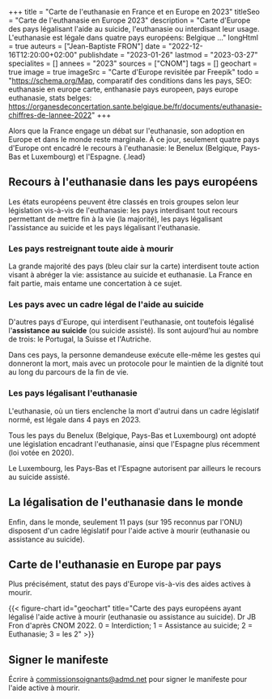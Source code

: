 +++
title = "Carte de l'euthanasie en France et en Europe en 2023"
titleSeo = "Carte de l'euthanasie en Europe 2023"
description = "Carte d'Europe des pays légalisant l'aide au suicide, l'euthanasie ou interdisant leur usage. L'euthanasie est légale dans quatre pays européens: Belgique ..."
longHtml = true
auteurs = ["Jean-Baptiste FRON"]
date = "2022-12-16T12:20:00+02:00"
publishdate = "2023-01-26"
lastmod = "2023-03-27"
specialites = []
annees = "2023"
sources = ["CNOM"]
tags = []
geochart = true
image = true
imageSrc = "Carte d'Europe revisitée par Freepik"
todo = "https://schema.org/Map, comparatif des conditions dans les pays, SEO: euthanasie en europe carte, enthanasie pays europeen, pays europe euthanasie, stats belges: https://organesdeconcertation.sante.belgique.be/fr/documents/euthanasie-chiffres-de-lannee-2022"
+++

Alors que la France engage un débat sur l'euthanasie, son adoption en Europe et dans le monde reste marginale. À ce jour, seulement quatre pays d'Europe ont encadré le recours à l'euthanasie: le Benelux (Belgique, Pays-Bas et Luxembourg) et l'Espagne.
{.lead}

## Recours à l'euthanasie dans les pays européens

Les états européens peuvent être classés en trois groupes selon leur législation vis-à-vis de l'euthanasie: les pays interdisant tout recours permettant de mettre fin à la vie (la majorité), les pays légalisant l'assistance au suicide et les pays légalisant l'euthanasie.

### Les pays restreignant toute aide à mourir

La grande majorité des pays (bleu clair sur la carte) interdisent toute action visant à abréger la vie: assistance au suicide et euthanasie. La France en fait partie, mais entame une concertation à ce sujet.

### Les pays avec un cadre légal de l'aide au suicide

D'autres pays d'Europe, qui interdisent l'euthanasie, ont toutefois légalisé l'**assistance au suicide** (ou suicide assisté). Ils sont aujourd'hui au nombre de trois: le Portugal, la Suisse et l'Autriche.

Dans ces pays, la personne demandeuse exécute elle-même les gestes qui donneront la mort, mais avec un protocole pour le maintien de la dignité tout au long du parcours de la fin de vie.

### Les pays légalisant l'euthanasie

L'euthanasie, où un tiers enclenche la mort d'autrui dans un cadre législatif normé, est légale dans 4 pays en 2023.

Tous les pays du Benelux (Belgique, Pays-Bas et Luxembourg) ont adopté une législation encadrant l'euthanasie, ainsi que l'Espagne plus récemment (loi votée en 2020).

Le Luxembourg, les Pays-Bas et l'Espagne autorisent par ailleurs le recours au suicide assisté.

## La légalisation de l'euthanasie dans le monde

Enfin, dans le monde, seulement 11 pays (sur 195 reconnus par l'ONU) disposent d'un cadre législatif pour l'aide active à mourir (euthanasie ou assistance au suicide).

## Carte de l'euthanasie en Europe par pays

Plus précisément, statut des pays d'Europe vis-à-vis des aides actives à mourir.

{{< figure-chart id="geochart" title="Carte des pays européens ayant légalisé l'aide active à mourir (euthanasie ou assistance au suicide). Dr JB Fron d'après CNOM 2022. 0 = Interdiction; 1 = Assistance au suicide; 2 = Euthanasie; 3 = les 2" >}}

<script>
function drawRegionsMap() {
  var geoData = google.visualization.arrayToDataTable([
    ['Country', 'Réglementation'],
    ['Austria', 1],
    ['Belgium', 2],
    ['Bulgaria', 0],
    ['Croatia', 0],
    ['Cyprus', 0],
    ['Czech Republic', 0],
    ['Denmark', 0],
    ['Estonia', 0],
    ['Finland', 0],
    ['France', 0],
    ['Germany', 0],
    ['Greece', 0],
    ['Hungary', 0],
    ['Ireland', 0],
    ['Italy', 0],
    ['Latvia', 0],
    ['Lithuania', 0],
    ['Luxembourg', 3],
    ['Malta', 0],
    ['Netherlands', 3],
    ['Norway', 0],
    ['Poland', 0],
    ['Portugal', 1],
    ['Romania', 0],
    ['Slovakia', 0],
    ['Slovenia', 0],
    ['Spain', 3],
    ['Sweden', 0],
    ['Switzerland', 1],
    ['GB', 0],
  ])
  var geoOptions = {
  colorAxis: {minValue: 0,  colors: ['#ECEDFE', '#4150f5']},
  datalessRegionColor: '#fff',
  legend: {textStyle: {fontName: 'Roboto, sans-serif' }},
  region: '150',
  tooltip: {showColorCode: true}
  }
  var chart = new google.visualization.GeoChart(document.getElementById('geochart'))
  chart.draw(geoData, geoOptions)
}
</script>

## Signer le manifeste

Écrire à commissionsoignants@admd.net pour signer le manifeste pour l'aide active à mourir.
